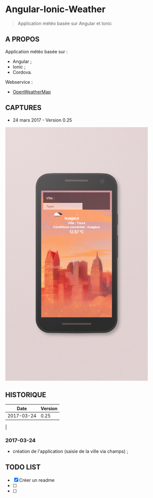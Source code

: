 # Angular-Ionic-Weather

> Application météo basée sur Angular et Ionic

## A PROPOS
Application météo basée sur :
* Angular ;
* Ionic ;
* Cordova.

Webservice : 
* [OpenWeatherMap](http://openweathermap.org/)

## CAPTURES
* 24 mars 2017 - Version 0.25

![version 0.25](https://github.com/claudebueno/Angular-Ionic-Weather/blob/master/aiw-0-25.jpg)

## HISTORIQUE

Date | Version
------------ | -------------
2017-03-24 | 0.25
 | 

### 2017-03-24
* création de l'application (saisie de la ville via champs) ;

## TODO LIST

- [x] Créer un readme 
- [ ]
- [ ] 